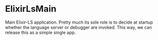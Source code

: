 # ElixirLsMain

Main Elixir-LS application. Pretty much its sole role is to decide at startup whether
the language server or debugger are invoked. This way, we can release this as a simple
single app.
